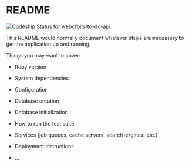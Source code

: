 # README

[ ![Codeship Status for webofbits/to-do-api](https://app.codeship.com/projects/1b270f30-fdfb-0134-643c-32258cfb545a/status?branch=master)](https://app.codeship.com/projects/212189)

This README would normally document whatever steps are necessary to get the
application up and running.

Things you may want to cover:

* Ruby version

* System dependencies

* Configuration

* Database creation

* Database initialization

* How to run the test suite

* Services (job queues, cache servers, search engines, etc.)

* Deployment instructions

* ...
